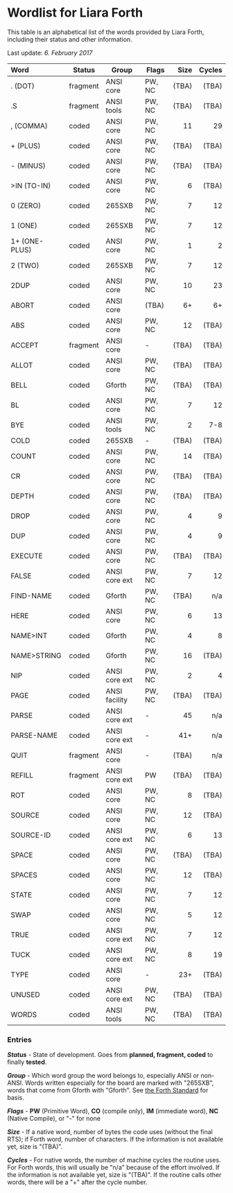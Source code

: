 # Wordlist for Liara Forth

This table is an alphabetical list of the words provided by Liara Forth, including
their status and other information. 

Last update: *6. February 2017*

| Word           | Status   | Group         | Flags  | Size  | Cycles |
| :------------- | -------- | ------------- | ------ | ----: | -----: | 
| . (DOT)        | fragment | ANSI core     | PW, NC | (TBA) |  (TBA) |
| .S             | fragment | ANSI tools    | PW, NC | (TBA) |  (TBA) |
| , (COMMA)      | coded    | ANSI core     | PW, NC | 11    |     29 |
| + (PLUS)       | coded    | ANSI core     | PW, NC | (TBA) |  (TBA) |
| - (MINUS)      | coded    | ANSI core     | PW, NC | (TBA) |  (TBA) |
| >IN (TO-IN)    | coded    | ANSI core     | PW, NC | 6     |  (TBA) |
| 0 (ZERO)       | coded    | 265SXB        | PW, NC | 7     |     12 |
| 1 (ONE)        | coded    | 265SXB        | PW, NC | 7     |     12 |
| 1+ (ONE-PLUS)  | coded    | ANSI core     | PW, NC | 1     |      2 |
| 2 (TWO)        | coded    | 265SXB        | PW, NC | 7     |     12 |
| 2DUP           | coded    | ANSI core     | PW, NC | 10    |     23 |
| ABORT          | coded    | ANSI core     | (TBA)  | 6+    |     6+ | 
| ABS            | coded    | ANSI core     | PW, NC | 12    |  (TBA) |
| ACCEPT         | fragment | ANSI core     | -      | (TBA) |  (TBA) |
| ALLOT          | coded    | ANSI core     | PW, NC | (TBA) |  (TBA) |
| BELL           | coded    | Gforth        | PW, NC | (TBA) |  (TBA) |
| BL             | coded    | ANSI core     | PW, NC | 7     |     12 |
| BYE            | coded    | ANSI tools    | PW, NC | 2     |    7-8 | 
| COLD           | coded    | 265SXB        | -      | (TBA) |  (TBA) |
| COUNT          | coded    | ANSI core     | PW, NC | 14    |  (TBA) |
| CR             | coded    | ANSI core     | PW, NC | (TBA) |  (TBA) |
| DEPTH          | coded    | ANSI core     | PW, NC | (TBA) |  (TBA) |
| DROP           | coded    | ANSI core     | PW, NC | 4     |      9 |
| DUP            | coded    | ANSI core     | PW, NC | 4     |      9 |
| EXECUTE        | coded    | ANSI core     | PW, NC | (TBA) |  (TBA) |
| FALSE          | coded    | ANSI core ext | PW, NC | 7     |     12 |
| FIND-NAME      | coded    | Gforth        | PW, NC | (TBA) |    n/a |
| HERE           | coded    | ANSI core     | PW, NC | 6     |     13 |
| NAME>INT       | coded    | Gforth        | PW, NC | 4     |      8 |
| NAME>STRING    | coded    | Gforth        | PW, NC | 16    |  (TBA) |
| NIP            | coded    | ANSI core ext | PW, NC | 2     |      4 |
| PAGE           | coded    | ANSI facility | PW, NC | (TBA) |  (TBA) |
| PARSE          | coded    | ANSI core ext | -      | 45    |    n/a |
| PARSE-NAME     | coded    | ANSI core ext | -      | 41+   |    n/a |
| QUIT           | fragment | ANSI core     | -      | (TBA) |    n/a |
| REFILL         | fragment | ANSI core ext | PW     | (TBA) |  (TBA) |
| ROT            | coded    | ANSI core     | PW, NC | 8     |  (TBA) |
| SOURCE         | coded    | ANSI core     | PW, NC | 12    |  (TBA) |
| SOURCE-ID      | coded    | ANSI core ext | PW, NC | 6     |     13 |
| SPACE          | coded    | ANSI core     | PW, NC | (TBA) |  (TBA) |
| SPACES         | coded    | ANSI core     | PW, NC | 12    |  (TBA) |
| STATE          | coded    | ANSI core     | PW, NC | 7     |     12 |
| SWAP           | coded    | ANSI core     | PW, NC | 5     |     12 |
| TRUE           | coded    | ANSI core ext | PW, NC | 7     |     12 |
| TUCK           | coded    | ANSI core ext | PW, NC | 8     |     19 |
| TYPE           | coded    | ANSI core     | -      | 23+   |  (TBA) |
| UNUSED         | coded    | ANSI core ext | PW, NC | (TBA) |  (TBA) |
| WORDS          | coded    | ANSI tools    | PW, NC | (TBA) |  (TBA) |


### Entries

***Status*** - State of development. Goes from **planned, fragment, coded** to
finally **tested**.

***Group*** - Which word group the word belongs to, especially ANSI or non-ANSI.
Words written especially for the board are marked with "265SXB", words that come
from Gforth with "Gforth". See [the Forth Standard](https://forth-standard.org/)
for basis.

***Flags*** - **PW** (Primitive Word), **CO** (compile only), **IM** (immediate word), 
**NC** (Native Compile), or "-" for none

***Size*** - If a native word, number of bytes the code uses (without the final
RTS); if Forth word, number of characters. If the information is not available
yet, size is "(TBA)". 

***Cycles*** - For native words, the number of machine cycles the routine uses.
For Forth words, this will usually be "n/a" because of the effort involved.  If
the information is not available yet, size is "(TBA)". If the routine calls
other words, there will be a "+" after the cycle number. 
